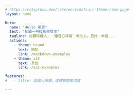 ```yaml
---
# https://vitepress.dev/reference/default-theme-home-page
layout: home

hero:
  name: "Hello 網頁"
  text: "紀錄一些技術開發事"
  tagline: 討厭兩種人，一種是心得寫一半的人，另外一半是...
  actions:
    - theme: brand
      text: 開始
      link: /markdown-examples
    - theme: alt
      text: 其他
      link: /api-examples

features:
#   - title: 這個人很懶，這裡甚麼都沒寫

---
```

